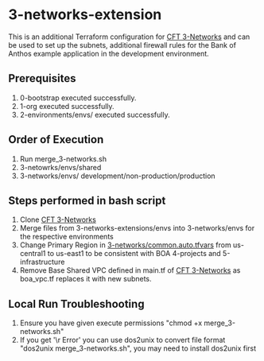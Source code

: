 # 3-networks-extension

This is an additional Terraform configuration for [CFT 3-Networks](https://github.com/terraform-google-modules/terraform-example-foundation/tree/master/3-networks) and can be used to set up the subnets, additional firewall rules for the Bank of Anthos example application in the development environment.

## Prerequisites

1. 0-bootstrap executed successfully.
1. 1-org executed successfully.
1. 2-environments/envs/ executed successfully.

## Order of Execution

1. Run merge_3-networks.sh
1. 3-netowrks/envs/shared
1. 3-networks/envs/ development/non-production/production

## Steps performed in bash script

1. Clone [CFT 3-Networks](https://github.com/terraform-google-modules/terraform-example-foundation/tree/master/3-networks)
1. Merge files from 3-networks-extensions/envs into 3-networks/envs for the respective environments
1. Change Primary Region in [3-networks/common.auto.tfvars](https://github.com/terraform-google-modules/terraform-example-foundation/blob/master/3-networks/common.auto.example.tfvars) from us-central1 to us-east1 to be consistent with BOA 4-projects and 5-infrastructure
1. Remove Base Shared VPC defined in main.tf of [CFT 3-Networks](https://github.com/terraform-google-modules/terraform-example-foundation/tree/master/3-networks) as boa_vpc.tf replaces it with new subnets.

## Local Run Troubleshooting

1. Ensure you have given execute permissions "chmod +x merge_3-networks.sh"
1. If you get '\r Error' you can use dos2unix to convert file format "dos2unix merge_3-networks.sh", you may need to install dos2unix first
